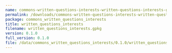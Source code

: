 ```yaml
---
name: commons-written-questions-interests-written-questions-interests-gpkg
permalink: /downloads/commons-written-questions-interests-written-questions-interests-gpkg/0_1_0
package: commons_written_questions_interests
title: written_questions_interests
filename: written_questions_interests.gpkg
version: 0.1.0
full_version: 0.1.0
file: /data/commons_written_questions_interests/0.1.0/written_questions_interests.gpkg
---
```

